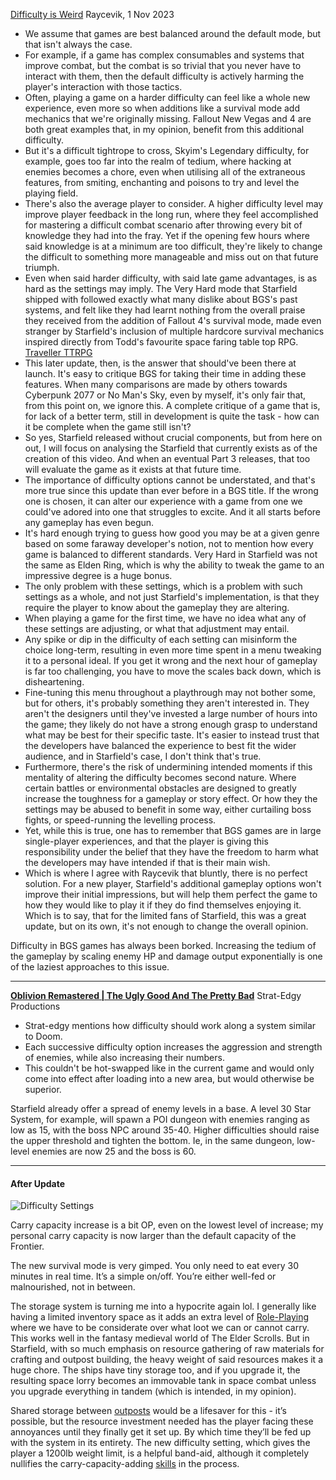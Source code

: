 [Difficulty is Weird](https://www.youtube.com/watch?v=-nJtd8AJghM&list=PLM_F6ru-Us2x81nVrr7NIWlvvpf5X4KwJ&index=23)
Raycevik, 1 Nov 2023

- We assume that games are best balanced around the default mode, but that isn't always the case.
- For example, if a game has complex consumables and systems that improve combat, but the combat is so trivial that you never have to interact with them, then the default difficulty is actively harming the player's interaction with those tactics.
- Often, playing a game on a harder difficulty can feel like a whole new experience, even more so when additions like a survival mode add mechanics that we're originally missing. Fallout New Vegas and 4 are both great examples that, in my opinion, benefit from this additional difficulty. 
- But it's a difficult tightrope to cross, Skyim's Legendary difficulty, for example, goes too far into the realm of tedium, where hacking at enemies becomes a chore, even when utilising all of the extraneous features, from smiting, enchanting and poisons to try and level the playing field.
- There's also the average player to consider. A higher difficulty level may improve player feedback in the long run, where they feel accomplished for mastering a difficult combat scenario after throwing every bit of knowledge they had into the fray. Yet if the opening few hours where said knowledge is at a minimum are too difficult, they're likely to change the difficult to something more manageable and miss out on that future triumph.
- Even when said harder difficulty, with said late game advantages, is as hard as the settings may imply. The Very Hard mode that Starfield shipped with followed exactly what many dislike about BGS's past systems, and felt like they had learnt nothing from the overall praise they received from the addition of Fallout 4's survival mode, made even stranger by Starfield's inclusion of multiple hardcore survival mechanics inspired directly from Todd's favourite space faring table top RPG. [Traveller TTRPG](Traveller%20TTRPG.md)
- This later update, then, is the answer that should've been there at launch. It's easy to critique BGS for taking their time in adding these features. When many comparisons are made by others towards Cyberpunk 2077 or No Man's Sky, even by myself, it's only fair that, from this point on, we ignore this. A complete critique of a game that is, for lack of a better term, still in development is quite the task - how can it be complete when the game still isn't? 
- So yes, Starfield released without crucial components, but from here on out, I will focus on analysing the Starfield that currently exists as of the creation of this video. And when an eventual Part 3 releases, that too will evaluate the game as it exists at that future time.
- The importance of difficulty options cannot be understated, and that's more true since this update than ever before in a BGS title. If the wrong one is chosen, it can alter our experience with a game from one we could've adored into one that struggles to excite. And it all starts before any gameplay has even begun.
- It's hard enough trying to guess how good you may be at a given genre based on some faraway developer's notion, not to mention how every game is balanced to different standards. Very Hard in Starfield was not the same as Elden Ring, which is why the ability to tweak the game to an impressive degree is a huge bonus.
- The only problem with these settings, which is a problem with such settings as a whole, and not just Starfield's implementation, is that they require the player to know about the gameplay they are altering. 
- When playing a game for the first time, we have no idea what any of these settings are adjusting, or what that adjustment may entail.
- Any spike or dip in the difficulty of each setting can misinform the choice long-term, resulting in even more time spent in a menu tweaking it to a personal ideal. If you get it wrong and the next hour of gameplay is far too challenging, you have to move the scales back down, which is disheartening. 
- Fine-tuning this menu throughout a playthrough may not bother some, but for others, it's probably something they aren't interested in. They aren't the designers until they've invested a large number of hours into the game; they likely do not have a strong enough grasp to understand what may be best for their specific taste. It's easier to instead trust that the developers have balanced the experience to best fit the wider audience, and in Starfield's case, I don't think that's true.
- Furthermore, there's the risk of undermining intended moments if this mentality of altering the difficulty becomes second nature. Where certain battles or environmental obstacles are designed to greatly increase the toughness for a gameplay or story effect. Or how they the settings may be abused to benefit in some way, either curtailing boss fights, or speed-running the levelling process.
- Yet, while this is true, one has to remember that BGS games are in large single-player experiences, and that the player is giving this responsibility under the belief that they have the freedom to harm what the developers may have intended if that is their main wish. 
- Which is where I agree with Raycevik that bluntly, there is no perfect solution. For a new player, Starfield's additional gameplay options won't improve their initial impressions, but will help them perfect the game to how they would like to play it if they do find themselves enjoying it. Which is to say, that for the limited fans of Starfield, this was a great update, but on its own, it's not enough to change the overall opinion.


Difficulty in BGS games has always been borked. Increasing the tedium of the gameplay by scaling enemy HP and damage output exponentially is one of the laziest approaches to this issue. 

---
**[Oblivion Remastered | The Ugly Good And The Pretty Bad](https://youtu.be/9Y9lE3EmzbE?si=VhtAzuuPy47d0WDp&t=3225)**
Strat-Edgy Productions

+ Strat-edgy mentions how difficulty should work along a system similar to Doom.
+ Each successive difficulty option increases the aggression and strength of enemies, while also increasing their numbers.
+ This couldn't be hot-swapped like in the current game and would only come into effect after loading into a new area, but would otherwise be superior.

Starfield already offer a spread of enemy levels in a base. A level 30 Star System, for example, will spawn a POI dungeon with enemies ranging as low as 15, with the boss NPC around 35-40. Higher difficulties should raise the upper threshold and tighten the bottom. Ie, in the same dungeon, low-level enemies are now 25 and the boss is 60.

---
#### After Update
![Difficulty Settings](Difficulty%20Settings.jpg)

Carry capacity increase is a bit OP, even on the lowest level of increase; my personal carry capacity is now larger than the default capacity of the Frontier.

The new survival mode is very gimped. You only need to eat every 30 minutes in real time. It’s a simple on/off. You’re either well-fed or malnourished, not in between.

The storage system is turning me into a hypocrite again lol. I generally like having a limited inventory space as it adds an extra level of [Role-Playing](Role-Playing.md) where we have to be considerate over what loot we can or cannot carry. This works well in the fantasy medieval world of The Elder Scrolls. But in Starfield, with so much emphasis on resource gathering of raw materials for crafting and outpost building, the heavy weight of said resources makes it a huge chore. The ships have tiny storage too, and if you upgrade it, the resulting space lorry becomes an immovable tank in space combat unless you upgrade everything in tandem (which is intended, in my opinion). 

Shared storage between [outposts](Outpost_Management.md) would be a lifesaver for this - it’s possible, but the resource investment needed has the player facing these annoyances until they finally get it set up. By which time they’ll be fed up with the system in its entirety. The new difficulty setting, which gives the player a 1200lb weight limit, is a helpful band-aid, although it completely nullifies the carry-capacity-adding [skills](Progression.md) in the process.
